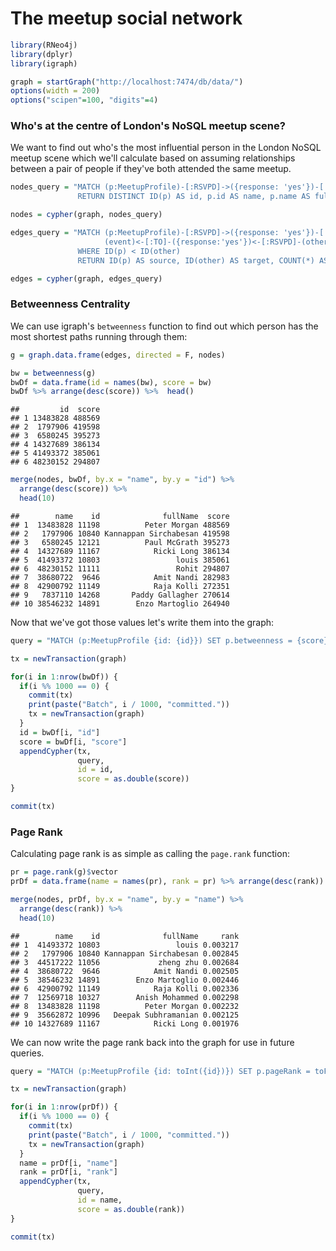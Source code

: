 The meetup social network
========================================================


```r
library(RNeo4j)
library(dplyr)
library(igraph)
```


```r
graph = startGraph("http://localhost:7474/db/data/")
options(width = 200)
options("scipen"=100, "digits"=4)
```

### Who's at the centre of London's NoSQL meetup scene?

We want to find out who's the most influential person in the London NoSQL meetup scene which we'll calculate based on assuming relationships between a pair of people if they've both attended the same meetup.



```r
nodes_query = "MATCH (p:MeetupProfile)-[:RSVPD]->({response: 'yes'})-[:TO]->(event)
               RETURN DISTINCT ID(p) AS id, p.id AS name, p.name AS fullName"

nodes = cypher(graph, nodes_query)

edges_query = "MATCH (p:MeetupProfile)-[:RSVPD]->({response: 'yes'})-[:TO]->(event),
                     (event)<-[:TO]-({response:'yes'})<-[:RSVPD]-(other)
               WHERE ID(p) < ID(other)
               RETURN ID(p) AS source, ID(other) AS target, COUNT(*) AS weight"

edges = cypher(graph, edges_query)
```

### Betweenness Centrality

We can use igraph's `betweenness` function to find out which person has the most shortest paths running through them:


```r
g = graph.data.frame(edges, directed = F, nodes)

bw = betweenness(g)
bwDf = data.frame(id = names(bw), score = bw)
bwDf %>% arrange(desc(score)) %>%  head()
```

```
##         id  score
## 1 13483828 488569
## 2  1797906 419598
## 3  6580245 395273
## 4 14327689 386134
## 5 41493372 385061
## 6 48230152 294807
```

```r
merge(nodes, bwDf, by.x = "name", by.y = "id") %>% 
  arrange(desc(score)) %>% 
  head(10)
```

```
##        name    id              fullName  score
## 1  13483828 11198          Peter Morgan 488569
## 2   1797906 10840 Kannappan Sirchabesan 419598
## 3   6580245 12121          Paul McGrath 395273
## 4  14327689 11167            Ricki Long 386134
## 5  41493372 10803                 louis 385061
## 6  48230152 11111                 Rohit 294807
## 7  38680722  9646            Amit Nandi 282983
## 8  42900792 11149            Raja Kolli 272351
## 9   7837110 14268       Paddy Gallagher 270614
## 10 38546232 14891        Enzo Martoglio 264940
```

Now that  we've got those values let's write them into the graph:


```r
query = "MATCH (p:MeetupProfile {id: {id}}) SET p.betweenness = {score}"

tx = newTransaction(graph)

for(i in 1:nrow(bwDf)) {
  if(i %% 1000 == 0) {
    commit(tx)
    print(paste("Batch", i / 1000, "committed."))
    tx = newTransaction(graph)
  }
  id = bwDf[i, "id"]
  score = bwDf[i, "score"]    
  appendCypher(tx,
               query,
               id = id,
               score = as.double(score))
}

commit(tx)
```

### Page Rank

Calculating page rank is as simple as calling the `page.rank` function:


```r
pr = page.rank(g)$vector
prDf = data.frame(name = names(pr), rank = pr) %>% arrange(desc(rank))

merge(nodes, prDf, by.x = "name", by.y = "name") %>%
  arrange(desc(rank)) %>%
  head(10)
```

```
##        name    id              fullName     rank
## 1  41493372 10803                 louis 0.003217
## 2   1797906 10840 Kannappan Sirchabesan 0.002845
## 3  44517222 11056             zheng zhu 0.002684
## 4  38680722  9646            Amit Nandi 0.002505
## 5  38546232 14891        Enzo Martoglio 0.002446
## 6  42900792 11149            Raja Kolli 0.002336
## 7  12569718 10327        Anish Mohammed 0.002298
## 8  13483828 11198          Peter Morgan 0.002232
## 9  35662872 10996   Deepak Subhramanian 0.002125
## 10 14327689 11167            Ricki Long 0.001976
```

We can now write the page rank back into the graph for use in future queries.


```r
query = "MATCH (p:MeetupProfile {id: toInt({id})}) SET p.pageRank = toFloat({score})"

tx = newTransaction(graph)

for(i in 1:nrow(prDf)) {
  if(i %% 1000 == 0) {
    commit(tx)
    print(paste("Batch", i / 1000, "committed."))
    tx = newTransaction(graph)
  }
  name = prDf[i, "name"]
  rank = prDf[i, "rank"]    
  appendCypher(tx,
               query,
               id = name,
               score = as.double(rank))
}

commit(tx)
```
